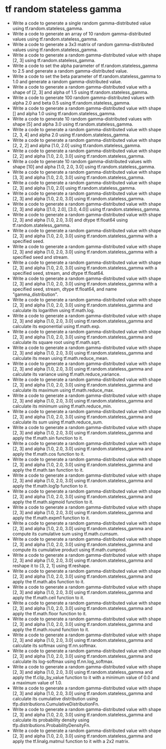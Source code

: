 # tf random stateless gamma

- Write a code to generate a single random gamma-distributed value using tf.random.stateless_gamma.
- Write a code to generate an array of 10 random gamma-distributed values using tf.random.stateless_gamma.
- Write a code to generate a 3x3 matrix of random gamma-distributed values using tf.random.stateless_gamma.
- Write a code to generate a random gamma-distributed value with shape [2, 3] using tf.random.stateless_gamma.
- Write a code to set the alpha parameter of tf.random.stateless_gamma to 2.5 and generate a random gamma-distributed value.
- Write a code to set the beta parameter of tf.random.stateless_gamma to 1.0 and generate a random gamma-distributed value.
- Write a code to generate a random gamma-distributed value with a shape of [2, 3] and alpha of 1.5 using tf.random.stateless_gamma.
- Write a code to generate 100 random gamma-distributed values with alpha 2.0 and beta 0.5 using tf.random.stateless_gamma.
- Write a code to generate a random gamma-distributed value with shape [] and alpha 1.0 using tf.random.stateless_gamma.
- Write a code to generate 10 random gamma-distributed values with shape [5] and alpha 3.0 using tf.random.stateless_gamma.
- Write a code to generate a random gamma-distributed value with shape [2, 3, 4] and alpha 2.0 using tf.random.stateless_gamma.
- Write a code to generate a random gamma-distributed value with shape [2, 2, 2] and alpha [1.0, 2.0] using tf.random.stateless_gamma.
- Write a code to generate a random gamma-distributed value with shape [2, 2] and alpha [1.0, 2.0, 3.0] using tf.random.stateless_gamma.
- Write a code to generate 10 random gamma-distributed values with shape [10] and alpha [1.0, 2.0, 3.0] using tf.random.stateless_gamma.
- Write a code to generate a random gamma-distributed value with shape [3, 3] and alpha [1.0, 2.0, 3.0] using tf.random.stateless_gamma.
- Write a code to generate a random gamma-distributed value with shape [2, 3] and alpha [1.0, 2.0] using tf.random.stateless_gamma.
- Write a code to generate a random gamma-distributed value with shape [2, 3] and alpha [1.0, 2.0, 3.0] using tf.random.stateless_gamma.
- Write a code to generate a random gamma-distributed value with shape [2, 3] and alpha [[1.0, 2.0], [3.0, 4.0]] using tf.random.stateless_gamma.
- Write a code to generate a random gamma-distributed value with shape [2, 3] and alpha [1.0, 2.0, 3.0] and dtype tf.float64 using tf.random.stateless_gamma.
- Write a code to generate a random gamma-distributed value with shape [2, 3] and alpha [1.0, 2.0, 3.0] using tf.random.stateless_gamma with a specified seed.
- Write a code to generate a random gamma-distributed value with shape [2, 3] and alpha [1.0, 2.0, 3.0] using tf.random.stateless_gamma with a specified seed and stream.
- Write a code to generate a random gamma-distributed value with shape [2, 3] and alpha [1.0, 2.0, 3.0] using tf.random.stateless_gamma with a specified seed, stream, and dtype tf.float64.
- Write a code to generate a random gamma-distributed value with shape [2, 3] and alpha [1.0, 2.0, 3.0] using tf.random.stateless_gamma with a specified seed, stream, dtype tf.float64, and name "gamma_distribution".
- Write a code to generate a random gamma-distributed value with shape [2, 3] and alpha [1.0, 2.0, 3.0] using tf.random.stateless_gamma and calculate its logarithm using tf.math.log.
- Write a code to generate a random gamma-distributed value with shape [2, 3] and alpha [1.0, 2.0, 3.0] using tf.random.stateless_gamma and calculate its exponential using tf.math.exp.
- Write a code to generate a random gamma-distributed value with shape [2, 3] and alpha [1.0, 2.0, 3.0] using tf.random.stateless_gamma and calculate its square root using tf.math.sqrt.
- Write a code to generate a random gamma-distributed value with shape [2, 3] and alpha [1.0, 2.0, 3.0] using tf.random.stateless_gamma and calculate its mean using tf.math.reduce_mean.
- Write a code to generate a random gamma-distributed value with shape [2, 3] and alpha [1.0, 2.0, 3.0] using tf.random.stateless_gamma and calculate its variance using tf.math.reduce_variance.
- Write a code to generate a random gamma-distributed value with shape [2, 3] and alpha [1.0, 2.0, 3.0] using tf.random.stateless_gamma and calculate its maximum using tf.math.reduce_max.
- Write a code to generate a random gamma-distributed value with shape [2, 3] and alpha [1.0, 2.0, 3.0] using tf.random.stateless_gamma and calculate its minimum using tf.math.reduce_min.
- Write a code to generate a random gamma-distributed value with shape [2, 3] and alpha [1.0, 2.0, 3.0] using tf.random.stateless_gamma and calculate its sum using tf.math.reduce_sum.
- Write a code to generate a random gamma-distributed value with shape [2, 3] and alpha [1.0, 2.0, 3.0] using tf.random.stateless_gamma and apply the tf.math.sin function to it.
- Write a code to generate a random gamma-distributed value with shape [2, 3] and alpha [1.0, 2.0, 3.0] using tf.random.stateless_gamma and apply the tf.math.cos function to it.
- Write a code to generate a random gamma-distributed value with shape [2, 3] and alpha [1.0, 2.0, 3.0] using tf.random.stateless_gamma and apply the tf.math.tan function to it.
- Write a code to generate a random gamma-distributed value with shape [2, 3] and alpha [1.0, 2.0, 3.0] using tf.random.stateless_gamma and apply the tf.math.log1p function to it.
- Write a code to generate a random gamma-distributed value with shape [2, 3] and alpha [1.0, 2.0, 3.0] using tf.random.stateless_gamma and apply the tf.math.sigmoid function to it.
- Write a code to generate a random gamma-distributed value with shape [2, 3] and alpha [1.0, 2.0, 3.0] using tf.random.stateless_gamma and apply the tf.math.expm1 function to it.
- Write a code to generate a random gamma-distributed value with shape [2, 3] and alpha [1.0, 2.0, 3.0] using tf.random.stateless_gamma and compute its cumulative sum using tf.math.cumsum.
- Write a code to generate a random gamma-distributed value with shape [2, 3] and alpha [1.0, 2.0, 3.0] using tf.random.stateless_gamma and compute its cumulative product using tf.math.cumprod.
- Write a code to generate a random gamma-distributed value with shape [2, 3] and alpha [1.0, 2.0, 3.0] using tf.random.stateless_gamma and reshape it to [3, 2, 1] using tf.reshape.
- Write a code to generate a random gamma-distributed value with shape [2, 3] and alpha [1.0, 2.0, 3.0] using tf.random.stateless_gamma and apply the tf.math.abs function to it.
- Write a code to generate a random gamma-distributed value with shape [2, 3] and alpha [1.0, 2.0, 3.0] using tf.random.stateless_gamma and apply the tf.math.ceil function to it.
- Write a code to generate a random gamma-distributed value with shape [2, 3] and alpha [1.0, 2.0, 3.0] using tf.random.stateless_gamma and apply the tf.math.floor function to it.
- Write a code to generate a random gamma-distributed value with shape [2, 3] and alpha [1.0, 2.0, 3.0] using tf.random.stateless_gamma and apply the tf.math.round function to it.
- Write a code to generate a random gamma-distributed value with shape [2, 3] and alpha [1.0, 2.0, 3.0] using tf.random.stateless_gamma and calculate its softmax using tf.nn.softmax.
- Write a code to generate a random gamma-distributed value with shape [2, 3] and alpha [1.0, 2.0, 3.0] using tf.random.stateless_gamma and calculate its log-softmax using tf.nn.log_softmax.
- Write a code to generate a random gamma-distributed value with shape [2, 3] and alpha [1.0, 2.0, 3.0] using tf.random.stateless_gamma and apply the tf.clip_by_value function to it with a minimum value of 0.0 and a maximum value of 1.0.
- Write a code to generate a random gamma-distributed value with shape [2, 3] and alpha [1.0, 2.0, 3.0] using tf.random.stateless_gamma and calculate its cumulative distribution using tfp.distributions.CumulativeDistributionFn.
- Write a code to generate a random gamma-distributed value with shape [2, 3] and alpha [1.0, 2.0, 3.0] using tf.random.stateless_gamma and calculate its probability density using tfp.distributions.ProbabilityDensityFn.
- Write a code to generate a random gamma-distributed value with shape [2, 3] and alpha [1.0, 2.0, 3.0] using tf.random.stateless_gamma and apply the tf.linalg.matmul function to it with a 2x2 matrix.